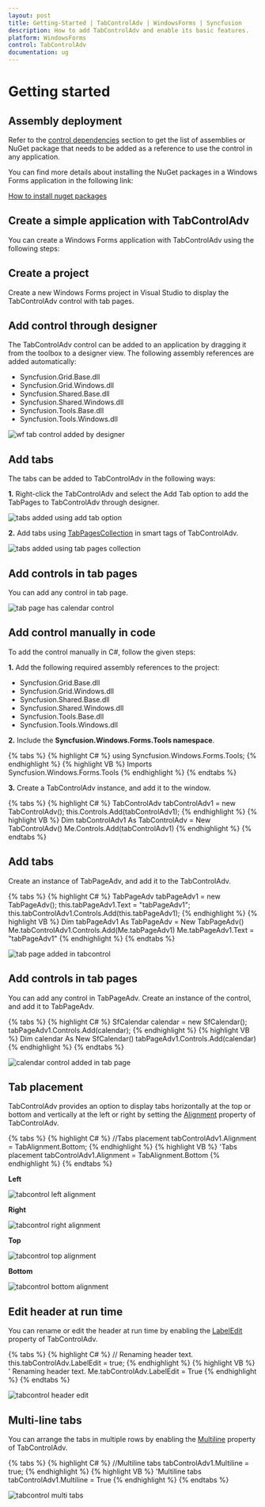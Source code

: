 ```yaml
---
layout: post
title: Getting-Started | TabControlAdv | WindowsForms | Syncfusion
description: How to add TabControlAdv and enable its basic features.
platform: WindowsForms
control: TabControlAdv 
documentation: ug
---
```


# Getting started

## Assembly deployment

Refer to the [control dependencies](https://help.syncfusion.com/windowsforms/control-dependencies#tabcontroladv) section to get the list of assemblies or NuGet package that needs to be added as a reference to use the control in any application.

You can find more details about installing the NuGet packages in a Windows Forms application in the following link:

[How to install nuget packages](https://help.syncfusion.com/windowsforms/nuget-packages)

## Create a simple application with TabControlAdv

You can create a Windows Forms application with TabControlAdv using the following steps:

## Create a project

Create a new Windows Forms project in Visual Studio to display the TabControlAdv control with tab pages.

## Add control through designer

The TabControlAdv control can be added to an application by dragging it from the toolbox to a designer view. The following assembly references are added automatically:

* Syncfusion.Grid.Base.dll
* Syncfusion.Grid.Windows.dll
* Syncfusion.Shared.Base.dll
* Syncfusion.Shared.Windows.dll
* Syncfusion.Tools.Base.dll
* Syncfusion.Tools.Windows.dll

![wf tab control added by designer](GettingStarted_images/wf-tabcontrol-added-by-designer.png)

## Add tabs

The tabs can be added to TabControlAdv in the following ways:

**1.** Right-click the TabControlAdv and select the Add Tab option to add the TabPages to TabControlAdv through designer.

![tabs added using add tab option](GettingStarted_images/AddingTabs.png)

**2.** Add tabs using [TabPagesCollection](https://help.syncfusion.com/cr/windowsforms/Syncfusion.Tools.Windows~Syncfusion.Windows.Forms.Tools.TabControlAdv~TabPages.html) in smart tags of TabControlAdv.

![tabs added using tab pages collection](GettingStarted_images/wf-tab-page-added-by-designer.png)

## Add controls in tab pages

You can add any control in tab page.

![tab page has calendar control](GettingStarted_images/calendar-control-added-in-tabpage.png)

## Add control manually in code

To add the control manually in C#, follow the given steps:

**1.** Add the following required assembly references to the project: 

  * Syncfusion.Grid.Base.dll
  * Syncfusion.Grid.Windows.dll
  * Syncfusion.Shared.Base.dll
  * Syncfusion.Shared.Windows.dll
  * Syncfusion.Tools.Base.dll
  * Syncfusion.Tools.Windows.dll

**2.** Include the **Syncfusion.Windows.Forms.Tools namespace**.

  {% tabs %}
  {% highlight C# %}
  using Syncfusion.Windows.Forms.Tools;
  {% endhighlight %}
  {% highlight VB %}
  Imports Syncfusion.Windows.Forms.Tools
  {% endhighlight %}
  {% endtabs %}

**3.** Create a TabControlAdv instance, and add it to the window.

  {% tabs %}
  {% highlight C# %}
  TabControlAdv tabControlAdv1 = new TabControlAdv();
  this.Controls.Add(tabControlAdv1);
  {% endhighlight %}
  {% highlight VB %}
  Dim tabControlAdv1 As TabControlAdv = New TabControlAdv()
  Me.Controls.Add(tabControlAdv1)
  {% endhighlight %}
  {% endtabs %}

## Add tabs

Create an instance of TabPageAdv, and add it to the TabControlAdv.

{% tabs %}
{% highlight C# %}
TabPageAdv tabPageAdv1 = new TabPageAdv();
this.tabPageAdv1.Text = "tabPageAdv1";
this.tabControlAdv1.Controls.Add(this.tabPageAdv1);
{% endhighlight %}
{% highlight VB %}
Dim tabPageAdv1 As TabPageAdv = New TabPageAdv()
Me.tabControlAdv1.Controls.Add(Me.tabPageAdv1)
Me.tabPageAdv1.Text = "tabPageAdv1"
{% endhighlight %}
{% endtabs %}

![tab page added in tabcontrol](GettingStarted_images/tabpage.png)

## Add controls in tab pages

You can add any control in TabPageAdv. Create an instance of the control, and add it to TabPageAdv.

{% tabs %}
{% highlight C# %}
SfCalendar calendar = new SfCalendar();
tabPageAdv1.Controls.Add(calendar);
{% endhighlight %}
{% highlight VB %}
Dim calendar As New SfCalendar()
tabPageAdv1.Controls.Add(calendar)
{% endhighlight %}
{% endtabs %}

![calendar control added in tab page](GettingStarted_images/calendar-control-added-in-tabpage-new.png)

## Tab placement

TabControlAdv provides an option to display tabs horizontally at the top or bottom and vertically at the left or right by setting the [Alignment](https://help.syncfusion.com/cr/windowsforms/Syncfusion.Tools.Windows~Syncfusion.Windows.Forms.Tools.TabControlAdv~Alignment.html) property of TabControlAdv.

{% tabs %}
{% highlight C# %}
//Tabs placement
tabControlAdv1.Alignment = TabAlignment.Bottom;
{% endhighlight %}
{% highlight VB %}
'Tabs placement
tabControlAdv1.Alignment = TabAlignment.Bottom
{% endhighlight %}
{% endtabs %}

**Left**

![tabcontrol left alignment](GettingStarted_images/tabcontrol-left-alignment.png)

**Right**

![tabcontrol right alignment](GettingStarted_images/tabcontrol-right-alignment.png)

**Top**

![tabcontrol top alignment](GettingStarted_images/tabcontrol-top-alignment.png)

**Bottom**

![tabcontrol bottom alignment](GettingStarted_images/tabcontrol-bottom-alignment.png)

## Edit header at run time

You can rename or edit the header at run time by enabling the [LabelEdit](https://help.syncfusion.com/cr/windowsforms/Syncfusion.Tools.Windows~Syncfusion.Windows.Forms.Tools.TabControlAdv~LabelEdit.html) property of TabControlAdv. 

{% tabs %}
{% highlight C# %}
// Renaming header text.
this.tabControlAdv.LabelEdit = true;
{% endhighlight %}
{% highlight VB %}
' Renaming header text.
Me.tabControlAdv.LabelEdit = True
{% endhighlight %}
{% endtabs %}

![tabcontrol header edit](GettingStarted_images/tabcontrol-header-edit-option.png)

## Multi-line tabs

You can arrange the tabs in multiple rows by enabling the [Multiline](https://help.syncfusion.com/cr/windowsforms/Syncfusion.Tools.Windows~Syncfusion.Windows.Forms.Tools.TabControlAdv~Multiline.html) property of TabControlAdv.

{% tabs %}
{% highlight C# %}
//Multiline tabs
tabControlAdv1.Multiline = true;
{% endhighlight %}
{% highlight VB %}
'Multiline tabs
tabControlAdv1.Multiline = True
{% endhighlight %}
{% endtabs %}

![tabcontrol multi tabs](GettingStarted_images/tabcontrol-multi-tabs.png)

